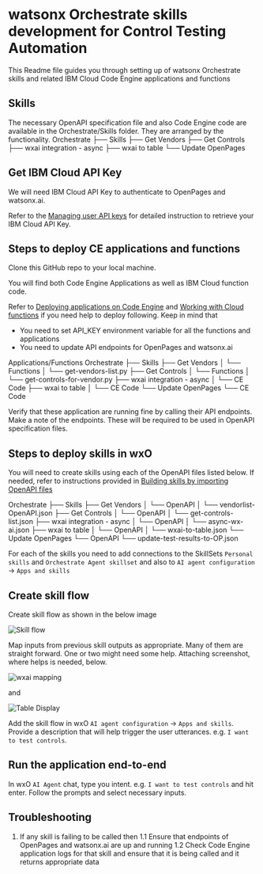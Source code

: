 # watsonx Orchestrate skills development for Control Testing Automation

This Readme file guides you through setting up of watsonx Orchestrate skills and related IBM Cloud Code Engine applications and functions

## Skills
The necessary OpenAPI specification file and also Code Engine code are available in the Orchestrate/Skills folder. They are arranged by the functionality.
Orchestrate
├── Skills
    ├── Get Vendors
    ├── Get Controls
    ├── wxai integration - async
    ├── wxai to table
    └── Update OpenPages

## Get IBM Cloud API Key

We will need IBM Cloud API Key to authenticate to OpenPages and watsonx.ai. 

Refer to the [Managing user API keys](https://cloud.ibm.com/docs/account?topic=account-userapikey&interface=ui) for detailed instruction to retrieve your IBM Cloud API Key.

## Steps to deploy CE applications and functions

Clone this GitHub repo to your local machine.

You will find both Code Engine Applications as well as IBM Cloud function code. 

Refer to [Deploying applications on Code Engine](https://cloud.ibm.com/docs/codeengine?topic=codeengine-deploy-app-tutorial) and [Working with Cloud functions](https://cloud.ibm.com/docs/codeengine?topic=codeengine-fun-work) if you need help to deploy following. Keep in mind that 
- You need to set API_KEY environment variable for all the functions and applications
- You need to update API endpoints for OpenPages and watsonx.ai

Applications/Functions
Orchestrate
├── Skills
    ├── Get Vendors
    │   └── Functions
    │       └── get-vendors-list.py
    ├── Get Controls
    │   └── Functions
    │       └── get-controls-for-vendor.py
    ├── wxai integration - async
    │   └── CE Code
    ├── wxai to table
    │   └── CE Code
    └── Update OpenPages
        └── CE Code

Verify that these application are running fine by calling their API endpoints. Make a note of the endpoints. These will be required to be used in OpenAPI specification files.

## Steps to deploy skills in wxO

You will need to create skills using each of the OpenAPI files listed below. If needed, refer to instructions provided in [Building skills by importing OpenAPI files](https://www.ibm.com/docs/en/watsonx/watson-orchestrate/current?topic=flows-building-skills-by-importing-openapi-files) 

Orchestrate
├── Skills
    ├── Get Vendors
    │   └── OpenAPI
    │       └── vendorlist-OpenAPI.json
    ├── Get Controls
    │   └── OpenAPI
    │       └── get-controls-list.json
    ├── wxai integration - async
    │   └── OpenAPI
    │       └── async-wx-ai.json
    ├── wxai to table
    │   └── OpenAPI
    │       └── wxai-to-table.json
    └── Update OpenPages
        └── OpenAPI
            └── update-test-results-to-OP.json

For each of the skills you need to add connections to the SkillSets `Personal skills` and `Orchestrate Agent skillset` and also to `AI agent configuration` -> `Apps and skills`

## Create skill flow

Create skill flow as shown in the below image

![Skill flow](./images/skill-flow.png "Skill flow")

Map inputs from previous skill outputs as appropriate. Many of them are straight forward. One or two might need some help. Attaching screenshot, where helps is needed, below.

![wxai mapping](./images/wxai-mapping.png "wxai mapping")

and 

![Table Display](./images/table-display.png "Table Display")

Add the skill flow in wxO `AI agent configuration` -> `Apps and skills`. Provide a description that will help trigger the user utterances. e.g. `I want to test controls`.

## Run the application end-to-end

In wxO `AI Agent` chat, type you intent. e.g. `I want to test controls` and hit enter. Follow the prompts and select necessary inputs.

## Troubleshooting

1. If any skill is failing to be called then
1.1 Ensure that endpoints of OpenPages and watsonx.ai are up and running
1.2 Check Code Engine application logs for that skill and ensure that it is being called and it returns appropriate data

